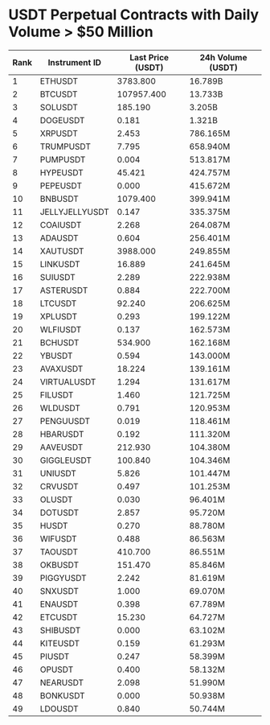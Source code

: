 # USDT Perpetual Contracts with Daily Volume > $50 Million

| Rank | Instrument ID | Last Price (USDT) | 24h Volume (USDT) |
|------|---------------|-------------------|-------------------|
| 1 | ETHUSDT | 3783.800 | 16.789B |
| 2 | BTCUSDT | 107957.400 | 13.733B |
| 3 | SOLUSDT | 185.190 | 3.205B |
| 4 | DOGEUSDT | 0.181 | 1.321B |
| 5 | XRPUSDT | 2.453 | 786.165M |
| 6 | TRUMPUSDT | 7.795 | 658.940M |
| 7 | PUMPUSDT | 0.004 | 513.817M |
| 8 | HYPEUSDT | 45.421 | 424.757M |
| 9 | PEPEUSDT | 0.000 | 415.672M |
| 10 | BNBUSDT | 1079.400 | 399.941M |
| 11 | JELLYJELLYUSDT | 0.147 | 335.375M |
| 12 | COAIUSDT | 2.268 | 264.087M |
| 13 | ADAUSDT | 0.604 | 256.401M |
| 14 | XAUTUSDT | 3988.000 | 249.855M |
| 15 | LINKUSDT | 16.889 | 241.645M |
| 16 | SUIUSDT | 2.289 | 222.938M |
| 17 | ASTERUSDT | 0.884 | 222.700M |
| 18 | LTCUSDT | 92.240 | 206.625M |
| 19 | XPLUSDT | 0.293 | 199.122M |
| 20 | WLFIUSDT | 0.137 | 162.573M |
| 21 | BCHUSDT | 534.900 | 162.168M |
| 22 | YBUSDT | 0.594 | 143.000M |
| 23 | AVAXUSDT | 18.224 | 139.161M |
| 24 | VIRTUALUSDT | 1.294 | 131.617M |
| 25 | FILUSDT | 1.460 | 121.725M |
| 26 | WLDUSDT | 0.791 | 120.953M |
| 27 | PENGUUSDT | 0.019 | 118.461M |
| 28 | HBARUSDT | 0.192 | 111.320M |
| 29 | AAVEUSDT | 212.930 | 104.380M |
| 30 | GIGGLEUSDT | 100.840 | 104.346M |
| 31 | UNIUSDT | 5.826 | 101.447M |
| 32 | CRVUSDT | 0.497 | 101.253M |
| 33 | OLUSDT | 0.030 | 96.401M |
| 34 | DOTUSDT | 2.857 | 95.720M |
| 35 | HUSDT | 0.270 | 88.780M |
| 36 | WIFUSDT | 0.488 | 86.563M |
| 37 | TAOUSDT | 410.700 | 86.551M |
| 38 | OKBUSDT | 151.470 | 85.846M |
| 39 | PIGGYUSDT | 2.242 | 81.619M |
| 40 | SNXUSDT | 1.000 | 69.070M |
| 41 | ENAUSDT | 0.398 | 67.789M |
| 42 | ETCUSDT | 15.230 | 64.727M |
| 43 | SHIBUSDT | 0.000 | 63.102M |
| 44 | KITEUSDT | 0.159 | 61.293M |
| 45 | PIUSDT | 0.247 | 58.399M |
| 46 | OPUSDT | 0.400 | 58.132M |
| 47 | NEARUSDT | 2.098 | 51.990M |
| 48 | BONKUSDT | 0.000 | 50.938M |
| 49 | LDOUSDT | 0.840 | 50.744M |
